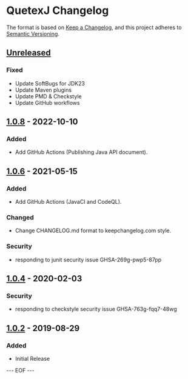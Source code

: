 QuetexJ Changelog
===================

The format is based on [Keep a Changelog](https://keepachangelog.com/en/1.0.0/),
and this project adheres to [Semantic Versioning](https://semver.org/spec/v2.0.0.html).


## [Unreleased]

### Fixed
- Update SoftBugs for JDK23
- Update Maven plugins
- Update PMD & Checkstyle
- Update GitHub workflows


## [1.0.8] - 2022-10-10

### Added
- Add GitHub Actions (Publishing Java API document).


## [1.0.6] - 2021-05-15

### Added
- Add GitHub Actions (JavaCI and CodeQL).

### Changed
- Change CHANGELOG.md format to keepchangelog.com style.

### Security
- responding to junit security issue GHSA-269g-pwp5-87pp


## [1.0.4] - 2020-02-03

### Security
- responding to checkstyle security issue GHSA-763g-fqq7-48wg


## [1.0.2] - 2019-08-29

### Added
- Initial Release


[Unreleased]: https://github.com/olyutorskii/QuetexJ/compare/v1.0.8...HEAD
[1.0.8]: https://github.com/olyutorskii/QuetexJ/compare/v1.0.6...v1.0.8
[1.0.6]: https://github.com/olyutorskii/QuetexJ/compare/v1.0.4...v1.0.6
[1.0.4]: https://github.com/olyutorskii/QuetexJ/compare/v1.0.2...v1.0.4
[1.0.2]: https://github.com/olyutorskii/QuetexJ/releases/tag/v1.0.2


--- EOF ---

